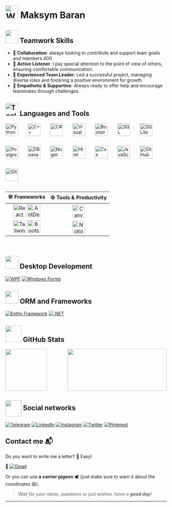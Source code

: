 # <img src="https://media.giphy.com/media/hvRJCLFzcasrR4ia7z/giphy.gif" width="40px" alt="Waving Hand GIF" /> Maksym Baran

## <img src="https://media3.giphy.com/media/v1.Y2lkPTc5MGI3NjExb294d3J6YmZ5OWx5cDh2Mndnc3R4ZnIzcDV2N3A4Ym55em5ybWoweSZlcD12MV9pbnRlcm5hbF9naWZfYnlfaWQmY3Q9cw/23D8NR89IoZUC9jgsO/giphy.gif" width="40px"/> Teamwork Skills
- 🌟 **Collaboration**: always looking to contribute and support team goals and members.400
- 🧠 **Active Listener**: I pay special attention to the point of view of others, ensuring comfortable communication.
- 🏅 **Experienced Team Leader**: Led a successful project, managing diverse roles and fostering a positive environment for growth.
- 🤗 **Empathetic & Supportive**: Always ready to offer help and encourage teammates through challenges.


## <img src="https://media0.giphy.com/media/v1.Y2lkPTc5MGI3NjExa2d3YXJqOTdvZnhqOHcxNHgxZ2d1b293aTE5bGZuOW9xOTJoOTJ6OSZlcD12MV9pbnRlcm5hbF9naWZfYnlfaWQmY3Q9cw/juua9i2c2fA0AIp2iq/giphy.gif" width="40px" alt="Tools GIF" /> Languages and Tools 

<div style="display: flex; flex-wrap: wrap; gap: 30px; align-items: center;">
<img  alt="Python" width="40px"  src="https://cdn.jsdelivr.net/gh/devicons/devicon@latest/icons/python/python-original.svg"/> 
<img  alt="C++" width="40px"  src="https://cdn.jsdelivr.net/gh/devicons/devicon@latest/icons/cplusplus/cplusplus-original.svg" /> 
<img  alt="C#" width="40px"  src="https://cdn.jsdelivr.net/gh/devicons/devicon@latest/icons/csharp/csharp-original.svg" /> 
<img  alt="Visual Studio" width="40px"  src="https://cdn.jsdelivr.net/gh/devicons/devicon@latest/icons/visualstudio/visualstudio-original.svg"/> 
<img  alt="Bootstrap" width="40px"  src="https://cdn.jsdelivr.net/gh/devicons/devicon@latest/icons/webstorm/webstorm-original.svg" />
<img  alt="SQL" width="40px"  src="https://cdn.jsdelivr.net/gh/devicons/devicon@latest/icons/microsoftsqlserver/microsoftsqlserver-original.svg" /> 
<img  alt="SQLite" width="40px"  src="https://cdn.jsdelivr.net/gh/devicons/devicon@latest/icons/sqlite/sqlite-original.svg" /> 
<img  alt="PostgreSQL" width="40px"  src="https://cdn.jsdelivr.net/gh/devicons/devicon@latest/icons/postgresql/postgresql-original.svg" /> 
<img  alt="DBeaver" width="40px"  src="https://cdn.jsdelivr.net/gh/devicons/devicon@latest/icons/dbeaver/dbeaver-original.svg" /> 
<img  alt="Nuget" width="40px"  src="https://cdn.jsdelivr.net/gh/devicons/devicon@latest/icons/nuget/nuget-original.svg" /> 
<img  alt="Html" width="40px"  src="https://cdn.jsdelivr.net/gh/devicons/devicon@latest/icons/html5/html5-original.svg" />
<img  alt="Css" width="40px" src="https://cdn.jsdelivr.net/gh/devicons/devicon@latest/icons/css3/css3-original.svg" />
<img  alt="JavaScript" width="40px"  src="https://cdn.jsdelivr.net/gh/devicons/devicon@latest/icons/javascript/javascript-original.svg" /> 
<img  alt="GitHub" width="40px"  src="https://cdn.jsdelivr.net/gh/devicons/devicon@latest/icons/github/github-original-wordmark.svg" /> 
<img  alt="Git" width="40px"  src="https://cdn.jsdelivr.net/gh/devicons/devicon@latest/icons/git/git-original.svg" /> 
</div>          
      
<br/>

| 🛠️ Frameworks | ⚙️ Tools & Productivity |
|:-------------:|:-----------------------:|
| <img alt="React" width="40" src="https://cdn.jsdelivr.net/gh/devicons/devicon@latest/icons/react/react-original.svg"/> <img alt="AntDesign" width="40" src="https://cdn.jsdelivr.net/gh/devicons/devicon@latest/icons/antdesign/antdesign-original.svg"/> | <img alt="Canva" width="40" src="https://cdn.jsdelivr.net/gh/devicons/devicon@latest/icons/canva/canva-original.svg"/> |
| <img alt="TailwindCSS" width="40" src="https://cdn.jsdelivr.net/gh/devicons/devicon@latest/icons/tailwindcss/tailwindcss-original.svg"/> <img alt="Bootstrap" width="40" src="https://cdn.jsdelivr.net/gh/devicons/devicon@latest/icons/bootstrap/bootstrap-original.svg"/> | <img alt="Notion" width="40" src="https://cdn.jsdelivr.net/gh/devicons/devicon@latest/icons/notion/notion-original.svg"/> |


<br/>

## <img src="https://media0.giphy.com/media/v1.Y2lkPTc5MGI3NjExaThodmJmdDk0czQyNzRlNDlsZ2RvdzRwYWo0bWEyano4OHFyYWNtMyZlcD12MV9pbnRlcm5hbF9naWZfYnlfaWQmY3Q9cw/WFZvB7VIXBgiz3oDXE/giphy.gif" width="40px" /> Desktop Development
[![WPF](https://img.shields.io/badge/WPF-Intermediate-blue?style=for-the-badge&logo=windows&logoColor=white)](https://learn.microsoft.com/en-us/dotnet/desktop/wpf/)
[![Windows Forms](https://img.shields.io/badge/Windows%20Forms-Intermediate-green?style=for-the-badge&logo=windows&logoColor=white)](https://learn.microsoft.com/en-us/dotnet/desktop/winforms/)

## <img src="https://media0.giphy.com/media/v1.Y2lkPTc5MGI3NjExaThodmJmdDk0czQyNzRlNDlsZ2RvdzRwYWo0bWEyano4OHFyYWNtMyZlcD12MV9pbnRlcm5hbF9naWZfYnlfaWQmY3Q9cw/WFZvB7VIXBgiz3oDXE/giphy.gif" width="40px" /> ORM and Frameworks 
[![Entity Framework](https://img.shields.io/badge/Entity%20Framework-Intermediate-orange?style=for-the-badge&logo=dotnet&logoColor=white)](https://learn.microsoft.com/en-us/ef/)
[![.NET](https://img.shields.io/badge/.NET-Intermediate-blue?style=for-the-badge&logo=.net&logoColor=white)](https://dotnet.microsoft.com/)



## <img src="https://media1.giphy.com/media/v1.Y2lkPTc5MGI3NjExcnV3ZWUwNW10MTZ0eHB0amJ2NGVwdnhobGlnZzBvcXNob2l1MHBpNiZlcD12MV9pbnRlcm5hbF9naWZfYnlfaWQmY3Q9cw/mSq2Y8nouLVhQY720g/giphy.gif" width="50px" /> GitHub Stats
<div style="display: flex; justify-content: space-between;">
  <img height="130" src="https://github-readme-stats.vercel.app/api?username=jacobstxt&show_icons=true&hide_title=true&hide=prs&count_private=true&theme=radical" />
  <img height="130" Width="310" src="https://github-readme-stats.vercel.app/api/top-langs/?username=jacobstxt&layout=compact&theme=radical" />
</div>


## <img src="https://media0.giphy.com/media/v1.Y2lkPTc5MGI3NjExdHlnYTB6Z2xoam82dHFhamkxdzF6NW5xcDZobG01amx3b2k3cDJ1YSZlcD12MV9pbnRlcm5hbF9naWZfYnlfaWQmY3Q9cw/N9NLnddsINmD8EF5eK/giphy.gif" width="50px" style="vertical-align: middle;" /> Social networks
[![Telegram](https://img.shields.io/badge/Telegram-2CA5E0?style=for-the-badge&logo=Telegram&logoColor=white)](https://t.me/UAJacobs) 
[![LinkedIn](https://img.shields.io/badge/LinkedIn-0A66C2?style=for-the-badge&logo=LinkedIn&logoColor=white)](https://www.linkedin.com/in/maksym-baran-0b5667332/) 
[![Instagram](https://img.shields.io/badge/Instagram-2E5D91?style=for-the-badge&logo=Instagram&logoColor=white)](https://www.instagram.com/m_aks.brn/) 
[![Twitter](https://img.shields.io/badge/Twitter-1DA1F2?style=for-the-badge&logo=Twitter&logoColor=white)](https://x.com/jACOBS_ua) 
[![Pinterest](https://img.shields.io/badge/Pinterest-E60023?style=for-the-badge&logo=Pinterest&logoColor=white)](https://www.pinterest.com/ithyshnyk)

## Contact me 📬
Do you want to write me a letter? 📨 Easy!  

📧 [![Gmail](https://img.shields.io/badge/Email-mmaksym.baran%40gmail.com-D14836?style=for-the-badge&logo=Gmail&logoColor=white)](mailto:mmaksym.baran@gmail.com)

Or you can use **a carrier pigeon** 🕊️ (just make sure to warn it about the coordinates 😄).

> _Wait for your ideas, questions or just wishes, have a **good day**!_

---


